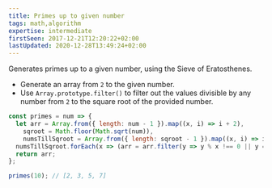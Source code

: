 ```yaml
---
title: Primes up to given number
tags: math,algorithm
expertise: intermediate
firstSeen: 2017-12-21T12:20:22+02:00
lastUpdated: 2020-12-28T13:49:24+02:00
---
```


Generates primes up to a given number, using the Sieve of Eratosthenes.

- Generate an array from `2` to the given number.
- Use `Array.prototype.filter()` to filter out the values divisible by any number from `2` to the square root of the provided number.

```js
const primes = num => {
  let arr = Array.from({ length: num - 1 }).map((x, i) => i + 2),
    sqroot = Math.floor(Math.sqrt(num)),
    numsTillSqroot = Array.from({ length: sqroot - 1 }).map((x, i) => i + 2);
  numsTillSqroot.forEach(x => (arr = arr.filter(y => y % x !== 0 || y === x)));
  return arr;
};
```

```js
primes(10); // [2, 3, 5, 7]
```
